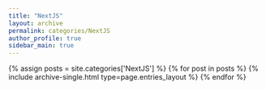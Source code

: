 ```yaml
---
title: "NextJS"
layout: archive
permalink: categories/NextJS
author_profile: true
sidebar_main: true
---
```


{% assign posts = site.categories['NextJS'] %}
{% for post in posts %} {% include archive-single.html type=page.entries_layout %} {% endfor %}
